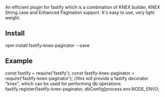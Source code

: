 An efficient plugin for fastify which is a combination of KNEX builder, KNEX String case and Enhanced Pagination support.
It's easy to use, very light weight.

Install
----------

npm install fastify-knex-paginator --save

Example
---------
const fastify = require('fastify');
const fastify-knex-paginator = require('fastify-knex-paginator');
//this will provide a fastify decorator "knex", which can be used for performing db operations
fastify.register(fastify-knex-paginator, dbConfig[process.env.NODE_ENV]);